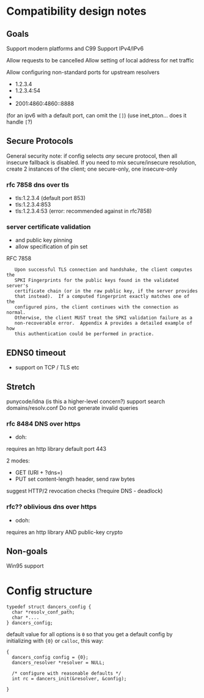 # Compatibility design notes

## Goals

Support modern platforms and C99
Support IPv4/IPv6

Allow requests to be cancelled
Allow setting of local address for net traffic

Allow configuring non-standard ports for upstream resolvers
 - 1.2.3.4
 - 1.2.3.4:54
 - [2001:4860:4860::8888]:1053
 - 2001:4860:4860::8888

(for an ipv6 with a default port, can omit the `[]`)
(use inet_pton... does it handle `[`?)

## Secure Protocols

General security note: if config selects *any* secure protocol, then
all insecure fallback is disabled.  If you need to mix secure/insecure
resolution, create 2 instances of the client; one secure-only, one insecure-only

### rfc 7858 dns over tls

- tls:1.2.3.4     (default port 853)
- tls:1.2.3.4:853 
- tls:1.2.3.4:53  (error: recommended against in rfc7858)

### server certificate validation
- and public key pinning
- allow specification of pin set


RFC 7858
```
   Upon successful TLS connection and handshake, the client computes the
   SPKI Fingerprints for the public keys found in the validated server's
   certificate chain (or in the raw public key, if the server provides
   that instead).  If a computed fingerprint exactly matches one of the
   configured pins, the client continues with the connection as normal.
   Otherwise, the client MUST treat the SPKI validation failure as a
   non-recoverable error.  Appendix A provides a detailed example of how
   this authentication could be performed in practice.
```

## EDNS0 timeout

- support on TCP / TLS etc

## Stretch

punycode/idna (is this a higher-level concern?)
support search domains/resolv.conf
Do not generate invalid queries

### rfc 8484 DNS over https

- doh:

requires an http library
default port 443

2 modes:
 - GET (URI + ?dns=<base64url-encoded>)
 - PUT set content-length header, send raw bytes

suggest HTTP/2
revocation checks (?require DNS - deadlock)


### rfc?? oblivious dns over https

- odoh:

requires an http library AND public-key crypto

## Non-goals

Win95 support

# Config structure

```
typedef struct dancers_config {
  char *resolv_conf_path;
  char *....
} dancers_config;
```

default value for all options is `0` so that you get a default config by initializing with `{0}` or `calloc`, this way:

```
{
  dancers_config config = {0};
  dancers_resolver *resolver = NULL;

  /* configure with reasonable defaults */
  int rc = dancers_init(&resolver, &config);

}


